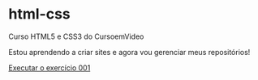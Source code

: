 # html-css
 Curso HTML5 e CSS3 do CursoemVideo

Estou aprendendo a criar sites e agora vou gerenciar meus repositórios!

<a href="https://mikhaelmoura.github.io/html-css/exercicios/ex001">Executar o exercício 001</a>